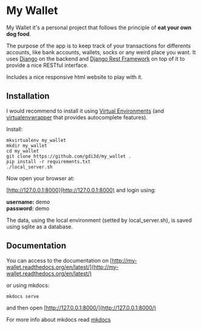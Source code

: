# My Wallet
My Wallet it's a personal project that follows the principle of **eat your own dog food**.

The purpose of the app is to keep track of your transactions for differents accounts, like bank accounts, wallets, socks or any weird place you want.
It uses [Django](https://www.djangoproject.com/) on the backend and [Django Rest Framework](http://www.django-rest-framework.org/) on top of it to provide a nice RESTful interface.

Includes a nice responsive html website to play with it.

## Installation
I would recommend to install it using [Virtual Environments](http://docs.python-guide.org/en/latest/dev/virtualenvs/) (and [virtualenvwrapper](http://docs.python-guide.org/en/latest/dev/virtualenvs/#virtualenvwrapper) that provides autocomplete features).  

Install:
```
mkvirtualenv my_wallet
mkdir my_wallet
cd my_wallet
git clone https://github.com/gdi3d/my_wallet .
pip install -r requirements.txt
./local_server.sh
```
Now open your browser at:

[http://127.0.0.1:8000](http://127.0.0.1:8000) and login using:

**username:** demo  
**password:** demo

The data, using the local environment (setted by local_server.sh), is saved using sqlite as a database.

## Documentation
You can access to the documentation on [http://my-wallet.readthedocs.org/en/latest/](http://my-wallet.readthedocs.org/en/latest/)

or using mkdocs:
```
mkdocs serve
```
and then open [http://127.0.0.1:8000/](http://127.0.0.1:8000/)

For more info about mkdocs read [mkdocs](http://www.mkdocs.org/)